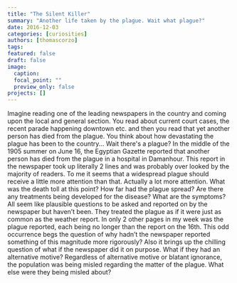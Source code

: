```yaml
---
title: "The Silent Killer"
summary: "Another life taken by the plague. Wait what plague?"
date: 2016-12-03
categories: [curiosities]
authors: [thomascorzo]
tags:
featured: false
draft: false
image:
  caption:
  focal_point: ""
  preview_only: false
projects: []
---
```


Imagine reading one of the leading newspapers in the country and coming upon the local and general section. You read about current court cases, the recent parade happening downtown etc. and then you read that yet another person has died from the plague. You think about how devastating the plague has been to the country... Wait there's a plague?
In the middle of the 1905 summer on June 16, the Egyptian Gazette reported that another person has died from the plague in a hospital in Damanhour. This report in the newspaper took up literally 2 lines and was probably over looked by the majority of readers. To me it seems that a widespread plague should receive a little more attention than that. Actually a lot more attention. What was the death toll at this point? How far had the plague spread? Are there any treatments being developed for the disease? What are the symptoms? All seem like plausible questions to be asked and reported on by the newspaper but haven’t been. They treated the plague as if it were just as common as the weather report. In only 2 other pages in my week was the plague reported, each being no longer than the report on the 16th.
This odd occurrence begs the question of why hadn’t the newspaper reported something of this magnitude more rigorously? Also it brings up the chilling question of what if the newspaper did it on purpose. What if they had an alternative motive? Regardless of alternative motive or blatant ignorance, the population was being misled regarding the matter of the plague. What else were they being misled about?
